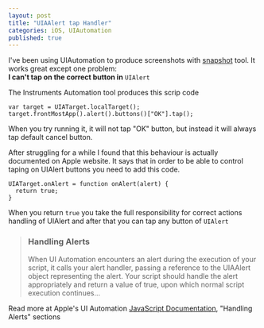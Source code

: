 ```yaml
---
layout: post
title: "UIAAlert tap Handler"
categories: iOS, UIAutomation
published: true
---
```


I've been using UIAutomation to produce screenshots with [snapshot](https://github.com/KrauseFx/snapshot) tool. It works great except one problem:  
**I can't tap on the correct button in** `UIAlert`


The Instruments Automation tool produces this scrip code

```Objc
var target = UIATarget.localTarget();
target.frontMostApp().alert().buttons()["OK"].tap();
```
When you try running it, it will not tap "OK" button, but instead it will always tap default cancel button.   

After struggling for a while I found that this behaviour is actually documented on Apple website. It says that in order to be able to control taping on UIAlert buttons you need to add this code. 

```objc
UIATarget.onAlert = function onAlert(alert) {
  return true;
}
```

When you return `true` you take the full responsibility for correct actions handling of UIAlert and after that you can tap any button of `UIAlert`     

> ### Handling Alerts
>   
> When UI Automation encounters an alert during the execution of your script, it calls your alert handler, passing a reference to the UIAAlert object representing the alert. Your script should handle the alert appropriately and return a value of true, upon which normal script execution continues...
 
Read more at Apple's UI Automation [JavaScript Documentation](https://developer.apple.com/library/prerelease/ios/documentation/DeveloperTools/Reference/UIAutomationRef/index.html#//apple_ref/doc/uid/TP40009771), "Handling Alerts" sections

